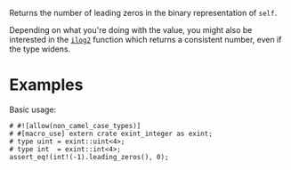 Returns the number of leading zeros in the binary representation of `self`.

Depending on what you're doing with the value, you might also be interested in the
[`ilog2`] function which returns a consistent number, even if the type widens.

[`ilog2`]: Self::ilog2

# Examples

Basic usage:

```
# #![allow(non_camel_case_types)]
# #[macro_use] extern crate exint_integer as exint;
# type uint = exint::uint<4>;
# type int  = exint::int<4>;
assert_eq!(int!(-1).leading_zeros(), 0);
```
